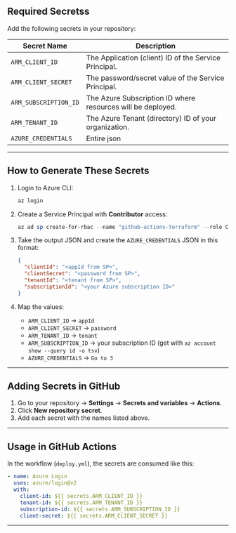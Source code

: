 ## Required Secretss

Add the following secrets in your repository:

| Secret Name          | Description |
|-----------------------|-------------|
| `ARM_CLIENT_ID`       | The Application (client) ID of the Service Principal. |
| `ARM_CLIENT_SECRET`   | The password/secret value of the Service Principal. |
| `ARM_SUBSCRIPTION_ID` | The Azure Subscription ID where resources will be deployed. |
| `ARM_TENANT_ID`       | The Azure Tenant (directory) ID of your organization. |
| `AZURE_CREDENTIALS`   | Entire json
---

## How to Generate These Secrets

1. Login to Azure CLI:

   ```powershell
   az login
   ```

2. Create a Service Principal with **Contributor** access:

   ```powershell
   az ad sp create-for-rbac --name "github-actions-terraform" --role Contributor --scopes "/subscriptions/<YOUR_SUBSCRIPTION_ID>"
   ```

3. Take the output JSON and create the `AZURE_CREDENTIALS` JSON in this format:

   ```json
   {
     "clientId": "<appId from SP>",
     "clientSecret": "<password from SP>",
     "tenantId": "<tenant from SP>",
     "subscriptionId": "<your Azure subscription ID>"
   }
   ```

4. Map the values:
   - `ARM_CLIENT_ID` → `appId`
   - `ARM_CLIENT_SECRET` → `password`
   - `ARM_TENANT_ID` → `tenant`
   - `ARM_SUBSCRIPTION_ID` → your subscription ID (get with `az account show --query id -o tsv`)
   - `AZURE_CREDENTIALS` → `Go to 3`

---

## Adding Secrets in GitHub

1. Go to your repository → **Settings** → **Secrets and variables** → **Actions**.  
2. Click **New repository secret**.  
3. Add each secret with the names listed above.  

---

## Usage in GitHub Actions

In the workflow (`deploy.yml`), the secrets are consumed like this:

```yaml
- name: Azure Login
  uses: azure/login@v2
  with:
    client-id: ${{ secrets.ARM_CLIENT_ID }}
    tenant-id: ${{ secrets.ARM_TENANT_ID }}
    subscription-id: ${{ secrets.ARM_SUBSCRIPTION_ID }}
    client-secret: ${{ secrets.ARM_CLIENT_SECRET }}
```

---

